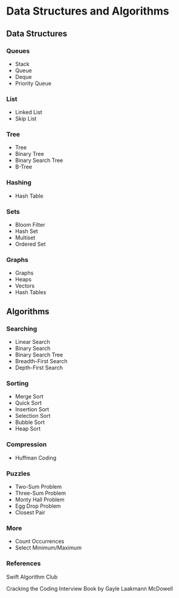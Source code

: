 # Data Structures and Algorithms

## Data Structures

### Queues

- Stack
- Queue
- Deque
- Priority Queue

### List

- Linked List
- Skip List

### Tree

- Tree
- Binary Tree
- Binary Search Tree
- B-Tree

### Hashing

- Hash Table

### Sets

- Bloom Filter
- Hash Set
- Multiset
- Ordered Set

### Graphs

- Graphs
- Heaps
- Vectors
- Hash Tables

## Algorithms

### Searching

- Linear Search
- Binary Search
- Binary Search Tree
- Breadth-First Search
- Depth-First Search

### Sorting

- Merge Sort
- Quick Sort
- Insertion Sort
- Selection Sort
- Bubble Sort
- Heap Sort

### Compression

- Huffman Coding

### Puzzles

- Two-Sum Problem
- Three-Sum Problem
- Monty Hall Problem
- Egg Drop Problem
- Closest Pair

### More

- Count Occurrences
- Select Minimum/Maximum

### References 
Swift Algorithm Club

Cracking the Coding Interview Book by Gayle Laakmann McDowell
